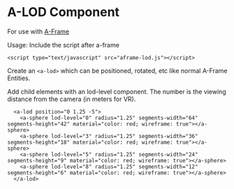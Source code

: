 # A-LOD Component
For use with [A-Frame](https://aframe.io/)

Usage:
Include the script after a-frame
    
    <script type="text/javascript" src="aframe-lod.js"></script>
    
Create an `<a-lod>` which can be positioned, rotated, etc like normal A-Frame Entities.

Add child elements with an lod-level component. The number is the viewing distance from the camera (in meters for VR).

      <a-lod position="0 1.25 -5">
        <a-sphere lod-level="0" radius="1.25" segments-width="64" segments-height="42" material="color: red; wireframe: true"></a-sphere>
        <a-sphere lod-level="3" radius="1.25" segments-width="36" segments-height="18" material="color: red; wireframe: true"></a-sphere>
        <a-sphere lod-level="5" radius="1.25" segments-width="24" segments-height="9" material="color: red; wireframe: true"></a-sphere>
        <a-sphere lod-level="8" radius="1.25" segments-width="12" segments-height="6" material="color: red; wireframe: true"></a-sphere>
      </a-lod>

